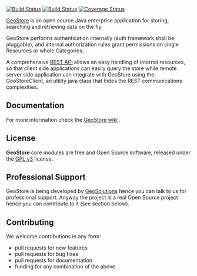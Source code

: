 [![Build Status](https://travis-ci.org/geosolutions-it/geostore.svg?branch=master)](https://travis-ci.org/geosolutions-it/geostore)
[![Build Status](http://build.geo-solutions.it/jenkins/buildStatus/icon?job=GeoStore-Master)](http://build.geo-solutions.it/jenkins/job/GeoStore-Master)
[![Coverage Status](https://coveralls.io/repos/github/geosolutions-it/geostore/badge.svg?branch=master)](https://coveralls.io/github/geosolutions-it/geostore?branch=master)

[GeoStore](https://github.com/geosolutions-it/geostore) is an open source Java enterprise application for storing, searching and retrieving data on the fly.

GeoStore performs authentication internally (auth framework shall be pluggable), and internal authorization rules grant permissions on single Resources or whole Categories.

A comprehensive [REST API](https://github.com/geosolutions-it/geostore/wiki/REST-API) allows an easy handling of internal resources, so that client side applications can easily query the store while remote server side application can integrate with GeoStore using the GeoStoreClient, an utility java class that hides the REST communications complexities.

Documentation
-------------
For more information check the [GeoStore wiki](https://github.com/geosolutions-it/geostore/wiki/Documentation-index) .

License
------------
**GeoStore** core modules are free and Open Source software, released under the [GPL v3](http://www.gnu.org/licenses/gpl.html) license.

Professional Support
---------------------
GeoStore is being developed by [GeoSolutions](http://www.geo-solutions.it/) hence you can talk to us for professional support. Anyway the project is a real Open Source project hence you can contribute to it (see section below).

Contributing
---------------------
We welcome contributions in any form:

* pull requests for new features
* pull requests for bug fixes
* pull requests for documentation
* funding for any combination of the above.


